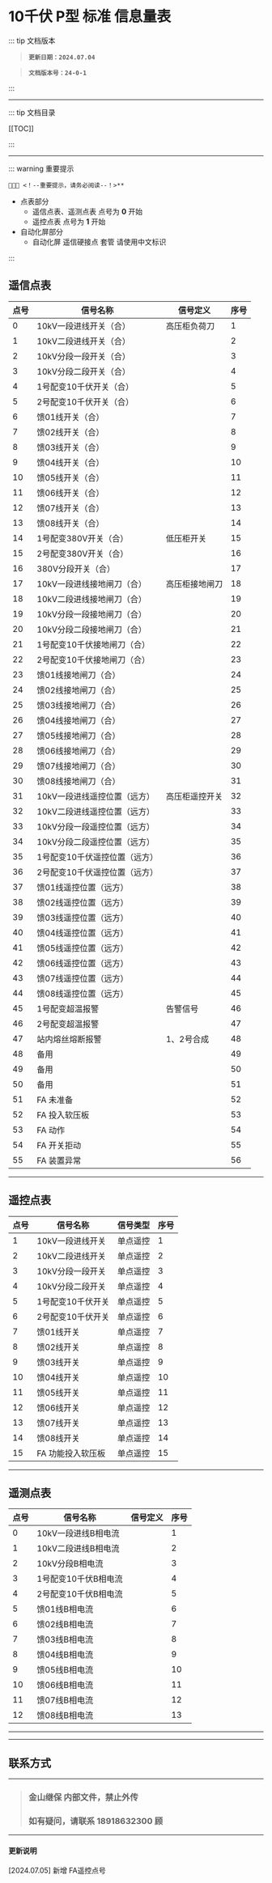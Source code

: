 # 10千伏 P型 标准 信息量表

::: tip 文档版本

> **`更新日期：2024.07.04`**

> **`文档版本号：24-0-1`**

:::

------

::: tip 文档目录 

[[TOC]]

:::

------

::: warning 重要提示

```
📣📣📣 <！--重要提示，请务必阅读--！>**
```

- 点表部分
  - 遥信点表、遥测点表 点号为 **0** 开始
  - 遥控点表 点号为 **1** 开始
- 自动化屏部分
  - 自动化屏 遥信硬接点 套管 请使用中文标识

:::



## 遥信点表

| 点号 | 信号名称                      | 信号定义       | 序号 |
| ---- | ----------------------------- | -------------- | ---- |
| 0    | 10kV一段进线开关（合）        | 高压柜负荷刀   | 1    |
| 1    | 10kV二段进线开关（合）        |                | 2    |
| 2    | 10kV分段一段开关（合）        |                | 3    |
| 3    | 10kV分段二段开关（合）        |                | 4    |
| 4    | 1号配变10千伏开关（合）       |                | 5    |
| 5    | 2号配变10千伏开关（合）       |                | 6    |
| 6    | 馈01线开关（合）              |                | 7    |
| 7    | 馈02线开关（合）              |                | 8    |
| 8    | 馈03线开关（合）              |                | 9    |
| 9    | 馈04线开关（合）              |                | 10   |
| 10   | 馈05线开关（合）              |                | 11   |
| 11   | 馈06线开关（合）              |                | 12   |
| 12   | 馈07线开关（合）              |                | 13   |
| 13   | 馈08线开关（合）              |                | 14   |
| 14   | 1号配变380V开关（合）         | 低压柜开关     | 15   |
| 15   | 2号配变380V开关（合）         |                | 16   |
| 16   | 380V分段开关（合）            |                | 17   |
| 17   | 10kV一段进线接地闸刀（合）    | 高压柜接地闸刀 | 18   |
| 18   | 10kV二段进线接地闸刀（合）    |                | 19   |
| 19   | 10kV分段一段接地闸刀（合）    |                | 20   |
| 20   | 10kV分段二段接地闸刀（合）    |                | 21   |
| 21   | 1号配变10千伏接地闸刀（合）   |                | 22   |
| 22   | 2号配变10千伏接地闸刀（合）   |                | 23   |
| 23   | 馈01线接地闸刀（合）          |                | 24   |
| 24   | 馈02线接地闸刀（合）          |                | 25   |
| 25   | 馈03线接地闸刀（合）          |                | 26   |
| 26   | 馈04线接地闸刀（合）          |                | 27   |
| 27   | 馈05线接地闸刀（合）          |                | 28   |
| 28   | 馈06线接地闸刀（合）          |                | 29   |
| 29   | 馈07线接地闸刀（合）          |                | 30   |
| 30   | 馈08线接地闸刀（合）          |                | 31   |
| 31   | 10kV一段进线遥控位置（远方）  | 高压柜遥控开关 | 32   |
| 32   | 10kV二段进线遥控位置（远方）  |                | 33   |
| 33   | 10kV分段一段遥控位置（远方）  |                | 34   |
| 34   | 10kV分段二段遥控位置（远方）  |                | 35   |
| 35   | 1号配变10千伏遥控位置（远方） |                | 36   |
| 36   | 2号配变10千伏遥控位置（远方） |                | 37   |
| 37   | 馈01线遥控位置（远方）        |                | 38   |
| 38   | 馈02线遥控位置（远方）        |                | 39   |
| 39   | 馈03线遥控位置（远方）        |                | 40   |
| 40   | 馈04线遥控位置（远方）        |                | 41   |
| 41   | 馈05线遥控位置（远方）        |                | 42   |
| 42   | 馈06线遥控位置（远方）        |                | 43   |
| 43   | 馈07线遥控位置（远方）        |                | 44   |
| 44   | 馈08线遥控位置（远方）        |                | 45   |
| 45   | 1号配变超温报警               | 告警信号       | 46   |
| 46   | 2号配变超温报警               |                | 47   |
| 47   | 站内熔丝熔断报警              | 1、2号合成     | 48   |
| 48   | 备用                          |                | 49   |
| 49   | 备用                          |                | 50   |
| 50   | 备用                          |                | 51   |
| 51   | FA 未准备                     |                | 52   |
| 52   | FA 投入软压板                 |                | 53   |
| 53   | FA 动作                       |                | 54   |
| 54   | FA 开关拒动                   |                | 55   |
| 55   | FA 装置异常                   |                | 56   |

------

## 遥控点表

| 点号 | 信号名称          | 信号类型 | 序号 |
| ---- | ----------------- | -------- | ---- |
| 1    | 10kV一段进线开关  | 单点遥控 | 1    |
| 2    | 10kV二段进线开关  | 单点遥控 | 2    |
| 3    | 10kV分段一段开关  | 单点遥控 | 3    |
| 4    | 10kV分段二段开关  | 单点遥控 | 4    |
| 5    | 1号配变10千伏开关 | 单点遥控 | 5    |
| 6    | 2号配变10千伏开关 | 单点遥控 | 6    |
| 7    | 馈01线开关        | 单点遥控 | 7    |
| 8    | 馈02线开关        | 单点遥控 | 8    |
| 9    | 馈03线开关        | 单点遥控 | 9    |
| 10   | 馈04线开关        | 单点遥控 | 10   |
| 11   | 馈05线开关        | 单点遥控 | 11   |
| 12   | 馈06线开关        | 单点遥控 | 12   |
| 13   | 馈07线开关        | 单点遥控 | 13   |
| 14   | 馈08线开关        | 单点遥控 | 14   |
| 15   | FA 功能投入软压板 | 单点遥控 | 15   |

------

## 遥测点表

| 点号 | 信号名称             | 信号定义 | 序号 |
| ---- | -------------------- | -------- | ---- |
| 0    | 10kV一段进线B相电流  |          | 1    |
| 1    | 10kV二段进线B相电流  |          | 2    |
| 2    | 10kV分段B相电流      |          | 3    |
| 3    | 1号配变10千伏B相电流 |          | 4    |
| 4    | 2号配变10千伏B相电流 |          | 5    |
| 5    | 馈01线B相电流        |          | 6    |
| 6    | 馈02线B相电流        |          | 7    |
| 7    | 馈03线B相电流        |          | 8    |
| 8    | 馈04线B相电流        |          | 9    |
| 9    | 馈05线B相电流        |          | 10   |
| 10   | 馈06线B相电流        |          | 11   |
| 11   | 馈07线B相电流        |          | 12   |
| 12   | 馈08线B相电流        |          | 13   |

------


------

## 联系方式

------

> ### 金山继保 内部文件，禁止外传
>
> ### 如有疑问，请联系 18918632300 顾

------

#### 更新说明

[2024.07.05]	新增 FA遥控点号
